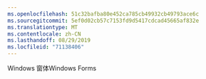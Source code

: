 ```yaml
---
ms.openlocfilehash: 51c32bafba80e452ca785cb49932cb49793ace6c
ms.sourcegitcommit: 5ef0d02cb57c7153fd9d5417cdcad45665af832e
ms.translationtype: MT
ms.contentlocale: zh-CN
ms.lasthandoff: 08/29/2019
ms.locfileid: "71138406"
---
```

<span data-ttu-id="45d6c-101">Windows 窗体</span><span class="sxs-lookup"><span data-stu-id="45d6c-101">Windows Forms</span></span>